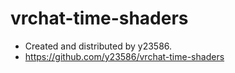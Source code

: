 # vrchat-time-shaders
- Created and distributed by y23586.
- https://github.com/y23586/vrchat-time-shaders
